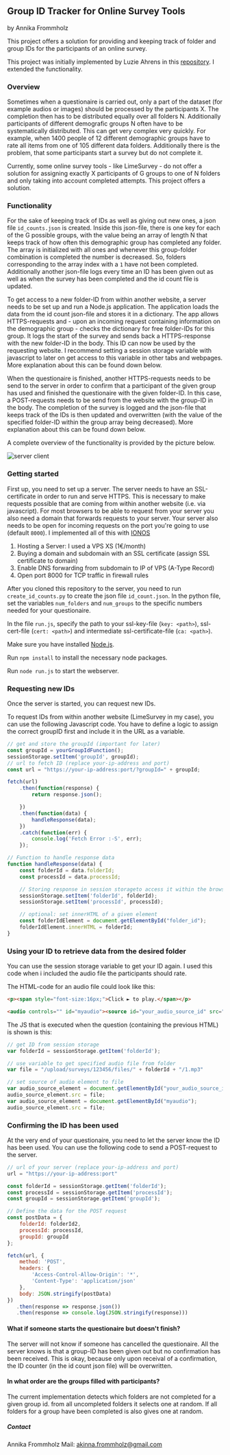 ## Group ID Tracker for Online Survey Tools

by Annika Frommholz

This project offers a solution for providing and keeping track of folder and group IDs for the participants of an online survey.

This project was initially implemented by Luzie Ahrens in this [repository](https://git.tu-berlin.de/luzie-ahrens/survey_ids). I extended the functionality. 

### Overview

Sometimes when a questionaire is carried out, only a part of the dataset (for example audios or images) should be processed by the participants X. The completion then has to be distributed equally over all folders N. Additionally participants of different demografic groups N often have to be systematically distributed. This can get very complex very quickly. For example, when 1400 people of 12 different demographic groups have to rate all items from one of 105 different data folders. 
Additionally there is the problem, that some participants start a survey but do not complete it.

Currently, some online survey tools - like LimeSurvey - do not offer a solution for assigning exactly X participants of G groups to one of N folders and only taking into account completed attempts. This project offers a solution.

### Functionality

For the sake of keeping track of IDs as well as giving out new ones, a json file `id_counts.json` is created. Inside this json-file, there is one key for each of the G possible groups, with the value being an array of length N that keeps track of how often this demographic group has completed any folder. The array is initialized with all ones and whenever this group-folder combination is completed the number is decreased. So, folders corresponding to the array index with a `1` have not been completed. Additionally another json-file logs every time an ID has been given out as well as when the survey has been completed and the id count file is updated. 

To get access to a new folder-ID from within another website, a server needs to be set up and run a Node.js application. The application loads the data from the id count json-file and stores it in a dictionary. The app allows HTTPS-requests and - upon an incoming request containing information on the demographic group - checks the dictionary for free folder-IDs for this group. It logs the start of the survey and sends back a HTTPS-response with the new folder-ID in the body. This ID can now be used by the requesting website. I recommend setting a session storage variable with javascript to later on get access to this variable in other tabs and webpages. More explanation about this can be found down below.

When the questionaire is finished, another HTTPS-requests needs to be send to the server in order to confirm that a participant of the given group has used and finished the questionaire with the given folder-ID. In this case, a POST-requests needs to be send from the website with the group-ID in the body. The completion of the survey is logged and the json-file that keeps track of the IDs is then updated and overwritten (with the value of the specified folder-ID within the group array being decreased). More explanation about this can be found down below.

A complete overview of the functionality is provided by the picture below.

![server client](functionality.jpg)


### Getting started

First up, you need to set up a server. The server needs to have an SSL-certificate in order to run and serve HTTPS. This is necessary to make requests possible that are coming from within another website (i.e. via javascript). For most browsers to be able to request from your server you also need a domain that forwards requests to your server. Your server also needs to be open for incoming requests on the port you're going to use (default `8000`).
I implemented all of this with [IONOS](https://www.ionos.de/)
1. Hosting a Server: I used a VPS XS (1€/month)
2. Buying a domain and subdomain with an SSL certificate (assign SSL certificate to domain)
3. Enable DNS forwarding from subdomain to IP of VPS (A-Type Record)
4. Open port 8000 for TCP traffic in firewall rules

After you cloned this repository to the server, you need to run `create_id_counts.py` to create the json file `id_count.json`. In the python file, set the variables `num_folders` and `num_groups` to the specific numbers needed for your questionaire.


In the file `run.js`, specify the path to your ssl-key-file (`key: <path>`),  ssl-cert-file (`cert: <path>`) and intermediate ssl-certificate-file (`ca: <path>`).

Make sure you have installed [Node.js](https://nodejs.org/en/download).

Run `npm install` to install the necessary node packages.

Run `node run.js` to start the webserver.

### Requesting new IDs

Once the server is started, you can request new IDs. 

To request IDs from within another website (LimeSurvey in my case), you can use the following Javascript code. You have to define a logic to assign the correct groupID first and include it in the URL as a variable.

```js
// get and store the groupId (important for later)
const groupId = yourGroupIdFunction();
sessionStorage.setItem('groupId', groupId);
// url to fetch ID (replace your-ip-address and port)
const url = "https://your-ip-address:port/?groupId=" + groupId;

fetch(url)
    .then(function(response) {
        return response.json();

    })
    .then(function(data) {
        handleResponse(data);
    })
    .catch(function(err) { 
        console.log('Fetch Error :-S', err); 
    });

// Function to handle response data
function handleResponse(data) {
    const folderId = data.folderId;
    const processId = data.processId;

    // Storing response in session storageto access it within the browser session (later in the survey)
    sessionStorage.setItem('folderId', folderId);
    sessionStorage.setItem('processId', processId);

    // optional: set innerHTML of a given element
    const folderIdElement = document.getElementById("folder_id");
    folderIdElement.innerHTML = folderId;
}

```

### Using your ID to retrieve data from the desired folder

You can use the session storage variable to get your ID again. I used this code when i included the audio file the participants should rate.

The HTML-code for an audio file could look like this:

```HTML
<p><span style="font-size:16px;">Click ► to play.</span></p>

<audio controls="" id="myaudio"><source id="your_audio_source_id" src="" type="audio/mp3" /></audio>
```

The JS that is executed when the question (containing the previous HTML) is shown is this: 

```js
// get ID from session storage
var folderId = sessionStorage.getItem('folderId');

// use variable to get specified audio file from folder
var file = "/upload/surveys/123456/files/" + folderId + "/1.mp3"

// set source of audio element to file
var audio_source_element = document.getElementById("your_audio_source_id");
audio_source_element.src = file;
var audio_source_element = document.getElementById("myaudio");
audio_source_element.src = file;
```



### Confirming the ID has been used

At the very end of your questionaire, you need to let the server know the ID has been used. You can use the following code to send a POST-request to the server.

```js
// url of your server (replace your-ip-address and port)
url = "https://your-ip-address:port"

const folderId = sessionStorage.getItem('folderId');
const processId = sessionStorage.getItem('processId');
const groupId = sessionStorage.getItem('groupId');

// Define the data for the POST request
const postData = {
    folderId: folderId2,
    processId: processId,
    groupId: groupId
};

fetch(url, {
    method: 'POST',
    headers: {
        'Access-Control-Allow-Origin': '*',
        'Content-Type': 'application/json'
    },
    body: JSON.stringify(postData)
})
   .then(response => response.json())
   .then(response => console.log(JSON.stringify(response)))
```

#### What if someone starts the questionaire but doesn't finish?

The server will not know if someone has cancelled the questionaire. All the server knows is that a group-ID has been given out but no confirmation has been received. This is okay, because only upon receival of a confirmation, the ID counter (in the id count json file) will be overwritten. 

#### In what order are the groups filled with participants?

The current implementation detects which folders are not completed for a given group id. from all uncompleted folders it selects one at random. If all folders for a group have been completed is also gives one at random.


##### Contact

Annika Frommholz
Mail: akinna.frommholz@gmail.com
